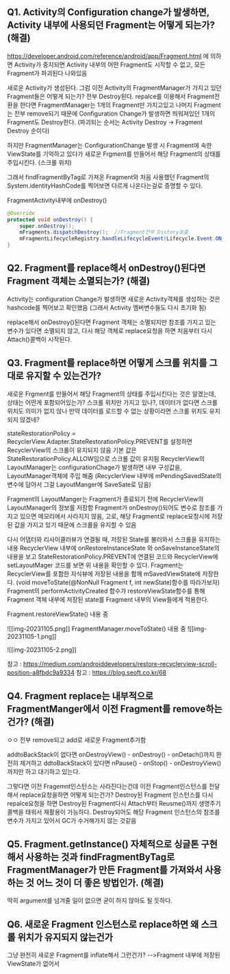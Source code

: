## Q1. Activity의 Configuration change가 발생하면, Activity 내부에 사용되던 Fragment는 어떻게 되는가? (해결)

https://developer.android.com/reference/android/app/Fragment.html
에 의하면 Activity가 중지되면 Activity 내부의 어떤 Fragment도 시작할 수 없고, 모든 Fragment가 파괴된다 나와있음

새로운 Activity가 생성된다.
	그럼 이전 Activity의 FragmentManager가 가지고 있던 Fragment들은 어떻게 되는가?
	전부 Destroy된다.
	repalce를 이용해서 Fragment전환을 한다면 FragmentManager는 1개의 Fragment만 가지고있고
	나머지 Fragment는 전부 remove되기 때문에 Configuration Change가 발생하면
	띄워져있던 1개의 Fragment도 Destroy한다.
	(파괴되는 순서는 Activity Destroy -> Fragment Destroy 순이다)

하지만 FragmentManager는 ConfigurationChange 발생 시 Fragment에 속한 ViewState를 기억하고 있다가
새로운 Frgment를 만들어서 해당 Fragment의 상태를 주입시킨다. (스크롤 위치)

그래서 findFragmentByTag로 가져온 Fragment와 처음 사용했던 Fragment의 System.identityHashCode를 
찍어보면 다르게 나온다는걸로 증명할 수 있다.

FragmentActivity내부에 onDestroy()
```java
@Override  
protected void onDestroy() {  
    super.onDestroy();  
    mFragments.dispatchDestroy();  //Fragment전부 Distory호출
	mFragmentLifecycleRegistry.handleLifecycleEvent(Lifecycle.Event.ON_DESTROY);  
}
```

## Q2. Fragment를 replace해서 onDestroy()된다면 Fragment 객체는 소멸되는가? (해결)

Activity는 configuration Change가 발생하면 새로운 Activity객체를 생성하는 것은
hashcode를 찍어보고 확인했음 (그래서 Activity 멤버변수들도 다시 초기화 됨)

replace해서 onDestroy()된다면 Fragment 객체는 소멸되지만 참조를 가지고 있는 변수가 있다면 소멸되지 않고,
다시 해당 객체로 replace요청을 하면 처음부터 다시 Attach()콜백이 시작된다.
	

## Q3. Fragment를 replace하면 어떻게 스크롤 위치를 그대로 유지할 수 있는건가?

새로운 Frgment를 만들어서 해당 Fragment의 상태를 주입시킨다는  것은 알겠는데,
상태는 어떤게 포함되어있는가? 스크롤 위치만 가지고 있나?, 
데이터가 없다면 스크롤 위치도 의미가 없지 않나
만약 데이터를 로드할 수 없는 상황이라면 스크롤 위치도 유지되지 않겠네?

stateRestorationPolicy = RecyclerView.Adapter.StateRestorationPolicy.PREVENT를 설정하면 
RecyclerView의 스크롤이 유지되지 않음
기본 값은 StateRestorationPolicy.ALLOW임으로 스크롤 값이 유지됨
RecyclerView의 LayoutManager는 configurationChage가 발생하면 내부 구성값을,  LayoutManager객체에 주입 해줌
(RecyclerView 내부에 mPendingSavedState의 변수에 담아서 그걸 LayoutManger에 SaveSate로 담음)

Fragment의 LayoutManger는 Fragment가 종료되기 전에 RecyclerView의 LayoutManager의 정보를 저장함
Fragment가 onDestroy()되어도 변수로 참조를 가지고 있으면 메모리에서 사라지지 않음,
고로, 해당 Fragment로 replace요청시에 저장된 값을 가지고 있기 때문에 스크롤을 유지할 수 있음

다시 어댑터와 리사이클러뷰가 연결될 때, 저장된 State를 불러와서 스크롤을 유지하는 내용
RecyclerView 내부에 onRestoreInstanceState 와 onSaveInstanceState의 내용을 보고
StateRestorationPolicy.PREVENT에 연결된 코드와 RecyclerView에 setLayoutMager 코드를 보면 위 내용을 확인할 수 있다.
Fragment는 RecyclerView를 포함한 자식뷰에 저장된 내용을 함께 mSavedViewState에 저장한다.
(void moveToState(@NonNull Fragment f, int newState)함수를 따라가보자)
Fragment의 performActivityCreated 함수가 restoreViewState함수를 통해  Fragment 객체 내부에 저장된 state를
Fragment 내부의 View들에게 적용한다.

Fragment.restoreViewState() 내용 중

![[img-20231105.png]]
FragmentManager.moveToState() 내용 중 
![[img-20231105-1.png]]

![[img-20231105-2.png]]

참고 : https://medium.com/androiddevelopers/restore-recyclerview-scroll-position-a8fbdc9a9334
참고 : https://blog.seoft.co.kr/68

## Q4. Fragment replace는 내부적으로 FragmentManger에서 이전 Fragment를 remove하는건가? (해결)
ㅇㅇ 전부 remove되고 add로 새로운 Fragment추가함

addtoBackStack이 없다면
onDestroyView() - onDestroy() - onDetach()까지 완전히 제거하고 
ddtoBackStack이 있다면
nPause() - onStop() - onDestroyView()까지만 하고 대기하고 있는다.

그렇다면 이전 Fragemnt인스턴스는 사라진다는건데 
이전 Fragment인스턴스를 전달해서 replace요청을하면 어떻게 되는건가? 
	Destroy된 Fragment 인스턴스를 다시 repalce요청을 하면 
	Destroy된 Fragment다시 Attach부터 Reusme()까지 생명주기 콜백을 태워서 재활용이 가능하다.
	Destroy되어도 해당 Fragment 인스턴스의 참조를 변수가 가지고 있어서 GC가 수거해가지 않는 것같음


## Q5. Fragment.getInstance() 자체적으로 싱글톤 구현해서 사용하는 것과 findFragmentByTag로 FragmentManager가 만든 Fragment를 가져와서 사용하는 것 어느 것이 더 좋은 방법인가.  (해결)
딱히 argument를 넘겨줄 일이 없으면 굳이 하지 않아도 될 듯하다.

## Q6. 새로운 Fragment 인스턴스로 replace하면 왜 스크롤 위치가 유지되지 않는건가
그냥 완전히 새로운 Fragment를 inflate해서 그런건가? 
	-->Fragment 내부에 저장된 ViewState가 없어서

